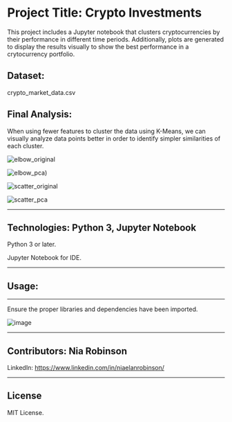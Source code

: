 # Project Title: Crypto Investments

This project includes a Jupyter notebook that clusters cryptocurrencies by their performance in different time periods. Additionally, plots are generated to display the results visually to show the best performance in a crytocurrency portfolio.


Dataset:
---
crypto_market_data.csv

Final Analysis:
---

When using fewer features to cluster the data using K-Means, we can visually analyze data points better in order to identify simpler similarities of each cluster.

![elbow_original](https://user-images.githubusercontent.com/34729547/190280952-5d14c41e-cef4-47fa-8261-991610308525.png)

![elbow_pca)](https://user-images.githubusercontent.com/34729547/190280986-39615d6e-a35f-4f51-b6d5-fb7a63266d6b.png)

![scatter_original](https://user-images.githubusercontent.com/34729547/190281016-38375262-c377-4c1d-858b-4df797c1e221.png)

![scatter_pca](https://user-images.githubusercontent.com/34729547/190281034-fa56227b-7d23-4fbe-bb37-9c9caef873ff.png)


---

## Technologies: Python 3, Jupyter Notebook

Python 3 or later.

Jupyter Notebook for IDE.

---

## Usage: 
---

Ensure the proper libraries and dependencies have been imported.

![image](https://user-images.githubusercontent.com/34729547/190281170-e98d89bf-bfe0-4c77-b4f9-c7d5317129e7.png)

---

## Contributors: Nia Robinson

LinkedIn: https://www.linkedin.com/in/niaelanrobinson/

---

## License

MIT License.

